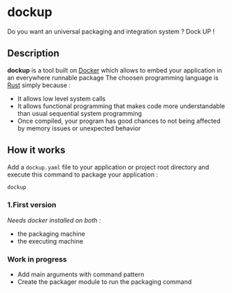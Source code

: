 # dockup
Do you want an universal packaging and integration system ? Dock UP !

## Description
**dockup** is a tool built on [Docker](https://www.docker.com/) which allows to embed your application in an everywhere runnable package
The choosen programming language is [Rust](https://www.rust-lang.org/) simply because :
* It allows low level system calls
* It allows functional programming that makes code more understandable than usual sequential system programming
* Once compiled, your program has good chances to not being affected by memory issues or unexpected behavior

## How it works
Add a ```dockup.yaml``` file to your application or project root directory and execute this command to package your application :
```bash
dockup
```

### 1.First version
*Needs docker installed on both :*
* the packaging machine
* the executing machine

### Work in progress
* Add main arguments with command pattern
* Create the packager module to run the packaging command

